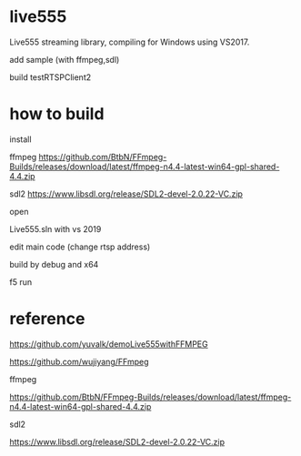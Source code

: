 # live555
Live555 streaming library, compiling for Windows using VS2017.

add sample (with ffmpeg,sdl)

build testRTSPClient2


# how to build

install 

ffmpeg
https://github.com/BtbN/FFmpeg-Builds/releases/download/latest/ffmpeg-n4.4-latest-win64-gpl-shared-4.4.zip

sdl2
https://www.libsdl.org/release/SDL2-devel-2.0.22-VC.zip

open

Live555.sln with vs 2019

edit main code (change rtsp address)

build by debug and x64

f5 run



# reference

https://github.com/yuvalk/demoLive555withFFMPEG

https://github.com/wujiyang/FFmpeg

ffmpeg

https://github.com/BtbN/FFmpeg-Builds/releases/download/latest/ffmpeg-n4.4-latest-win64-gpl-shared-4.4.zip

sdl2

https://www.libsdl.org/release/SDL2-devel-2.0.22-VC.zip
